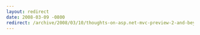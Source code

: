 ```yaml
---
layout: redirect
date: 2008-03-09 -0800
redirect: /archive/2008/03/10/thoughts-on-asp.net-mvc-preview-2-and-beyond.aspx/
---
```


